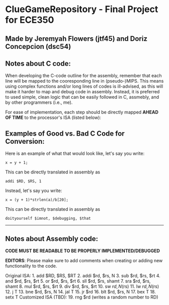 # ClueGameRepository - Final Project for ECE350

## Made by Jeremyah Flowers (jtf45) and Doriz Concepcion (dsc54)

Notes about C code:
-------------------

When developing the C-code outline for the assembly, remember that each line will be mapped to the cooresponding
line in (pseudo-)MIPS. This means using complex functions and/or long lines of codes is ill-advised, as this will 
make it harder to map and debug code in assembly. Instead, it is preferred to used simple, clean logic that can be
easily followed in C, assmebly, and by other programmers (i.e., me).

For ease of implementation, each step should be directly mapped **AHEAD OF TIME** to the processor's ISA (listed below):

Examples of Good vs. Bad C Code for Conversion:
----------------------------------------------------------------------------

Here is an example of what that would look like, let's say you write:

    x = y + 1;

This can be directly translated in assembly as

    addi $RD, $RS, 1

Instead, let's say you write:

    x = (y + 1)*strlen(a)/b[20];

This can be directly translated in assembly as

    doityourself $imnot, $debugging, $that 

----------------------------------------------------------------------------

Notes about Assembly code:
----------------------------------
**CODE MUST BE READABLE TO BE PROPERLY IMPLEMENTED/DEBUGGED**

**EDITORS**: Please make sure to add comments when creating or adding new functionality to the code.

Original ISA:
    1.  add $RD, $RS, $RT
    2.  addi $rd, $rs, N
    3.  sub $rd, $rs, $rt
    4.  and $rd, $rs, $rt
    5.  or $rd, $rs, $rt
    6.  sll $rd, $rs, shamt
    7.  sra $rd, $rs, shamt
    8.  mul $rd, $rs, $rt
    9.  div $rd, $rs, $rt
    10. sw $rd, N($rs)
    11. lw $rd, N($rs)
    12. j T
    13. bne $rd, $rs, N
    14. jal T
    15. jr $rd
    16. blt $rd, $rs, N
    17. bex T
    18. setx T
Customized ISA (TBD):
    19. rng $rd (writes a random number to RD)


